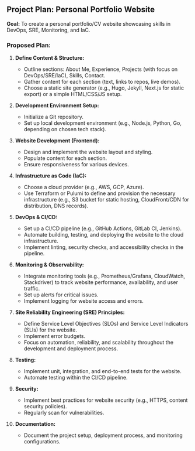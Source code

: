## Project Plan: Personal Portfolio Website

**Goal:** To create a personal portfolio/CV website showcasing skills in DevOps, SRE, Monitoring, and IaC.
### Proposed Plan:

1.  **Define Content & Structure:**
    *   Outline sections: About Me, Experience, Projects (with focus on DevOps/SRE/IaC), Skills, Contact.
    *   Gather content for each section (text, links to repos, live demos).
    *   Choose a static site generator (e.g., Hugo, Jekyll, Next.js for static export) or a simple HTML/CSS/JS setup.

2.  **Development Environment Setup:**
    *   Initialize a Git repository.
    *   Set up local development environment (e.g., Node.js, Python, Go, depending on chosen tech stack).

3.  **Website Development (Frontend):**
    *   Design and implement the website layout and styling.
    *   Populate content for each section.
    *   Ensure responsiveness for various devices.

4.  **Infrastructure as Code (IaC):**
    *   Choose a cloud provider (e.g., AWS, GCP, Azure).
    *   Use Terraform or Pulumi to define and provision the necessary infrastructure (e.g., S3 bucket for static hosting, CloudFront/CDN for distribution, DNS records).

5.  **DevOps & CI/CD:**
    *   Set up a CI/CD pipeline (e.g., GitHub Actions, GitLab CI, Jenkins).
    *   Automate building, testing, and deploying the website to the cloud infrastructure.
    *   Implement linting, security checks, and accessibility checks in the pipeline.

6.  **Monitoring & Observability:**
    *   Integrate monitoring tools (e.g., Prometheus/Grafana, CloudWatch, Stackdriver) to track website performance, availability, and user traffic.
    *   Set up alerts for critical issues.
    *   Implement logging for website access and errors.

7.  **Site Reliability Engineering (SRE) Principles:**
    *   Define Service Level Objectives (SLOs) and Service Level Indicators (SLIs) for the website.
    *   Implement error budgets.
    *   Focus on automation, reliability, and scalability throughout the development and deployment process.

8.  **Testing:**
    *   Implement unit, integration, and end-to-end tests for the website.
    *   Automate testing within the CI/CD pipeline.

9.  **Security:**
    *   Implement best practices for website security (e.g., HTTPS, content security policies).
    *   Regularly scan for vulnerabilities.

10. **Documentation:**
    *   Document the project setup, deployment process, and monitoring configurations.
